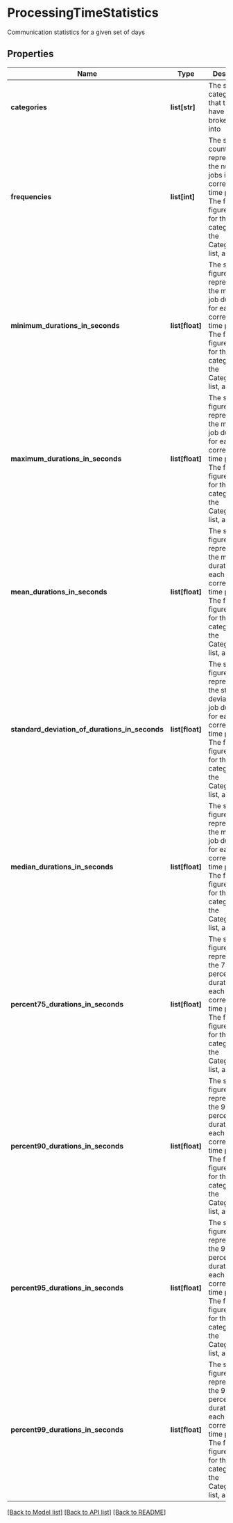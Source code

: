 # ProcessingTimeStatistics

Communication statistics for a given set of days

## Properties
Name | Type | Description | Notes
------------ | ------------- | ------------- | -------------
**categories** | **list[str]** | The set of categories that the jobs have been broken down into | 
**frequencies** | **list[int]** | The set of counts representing the number of jobs in each corresponding time period.  The first figure is data for the first category in the Categories list, and so on. | 
**minimum_durations_in_seconds** | **list[float]** | The set of figures representing the minimum job duration for each corresponding time period.  The first figure is data for the first category in the Categories  list, and so on. | 
**maximum_durations_in_seconds** | **list[float]** | The set of figures representing the maximum job duration for each corresponding time period.  The first figure is data for the first category in the Categories  list, and so on. | 
**mean_durations_in_seconds** | **list[float]** | The set of figures representing the mean job duration for each corresponding time period.  The first figure is data for the first category in the Categories  list, and so on. | 
**standard_deviation_of_durations_in_seconds** | **list[float]** | The set of figures representing the standard deviation for job duration for each corresponding time period.  The first figure is data for the first category in the Categories  list, and so on. | 
**median_durations_in_seconds** | **list[float]** | The set of figures representing the median job duration for each corresponding time period.  The first figure is data for the first category in the Categories  list, and so on. | 
**percent75_durations_in_seconds** | **list[float]** | The set of figures representing the 75th percentile job duration for each corresponding time period.  The first figure is data for the first category in the Categories  list, and so on. | 
**percent90_durations_in_seconds** | **list[float]** | The set of figures representing the 90th percentile job duration for each corresponding time period.  The first figure is data for the first category in the Categories  list, and so on. | 
**percent95_durations_in_seconds** | **list[float]** | The set of figures representing the 95th percentile job duration for each corresponding time period.  The first figure is data for the first category in the Categories  list, and so on. | 
**percent99_durations_in_seconds** | **list[float]** | The set of figures representing the 99th percentile job duration for each corresponding time period.  The first figure is data for the first category in the Categories  list, and so on. | 

[[Back to Model list]](../README.md#documentation-for-models) [[Back to API list]](../README.md#documentation-for-api-endpoints) [[Back to README]](../README.md)


